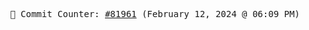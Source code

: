 <p align="center">
    <samp>
        📮 Commit Counter: <a href="https://github.com/Javascript-void0/Javascript-void0/commits/main">#81961</a> (February 12, 2024 @ 06:09 PM)
    </samp>
</p>